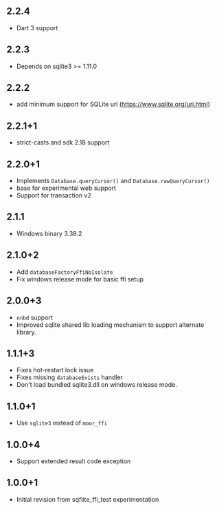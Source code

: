 ## 2.2.4

* Dart 3 support

## 2.2.3

* Depends on sqlite3 >= 1.11.0

## 2.2.2

* add minimum support for SQLite uri (https://www.sqlite.org/uri.html)

## 2.2.1+1

* strict-casts and sdk 2.18 support

## 2.2.0+1

* Implements `Database.queryCursor()` and `Database.rawQueryCursor()`
* base for experimental web support
* Support for transaction v2

## 2.1.1

* Windows binary 3.38.2

## 2.1.0+2

* Add `databaseFactoryFfiNoIsolate`
* Fix windows release mode for basic ffi setup

## 2.0.0+3

* `nnbd` support
* Improved sqlite shared lib loading mechanism to support alternate library.

## 1.1.1+3

* Fixes hot-restart lock issue
* Fixes missing `databaseExists` handler
* Don't load bundled sqlite3.dll on windows release mode.

## 1.1.0+1

* Use `sqlite3` instead of `moor_ffi`

## 1.0.0+4

* Support extended result code exception

## 1.0.0+1

* Initial revision from sqflite_ffi_test experimentation
